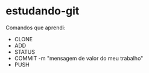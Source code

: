 # estudando-git

Comandos que aprendi:

* CLONE
* ADD
* STATUS
* COMMIT -m "mensagem de valor do meu trabalho"
* PUSH
